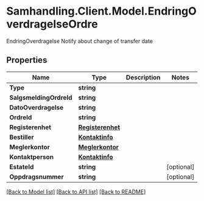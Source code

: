 # Samhandling.Client.Model.EndringOverdragelseOrdre
EndringOverdragelse Notify about change of transfer date

## Properties

Name | Type | Description | Notes
------------ | ------------- | ------------- | -------------
**Type** | **string** |  | 
**SalgsmeldingOrdreId** | **string** |  | 
**DatoOverdragelse** | **string** |  | 
**OrdreId** | **string** |  | 
**Registerenhet** | [**Registerenhet**](Registerenhet.md) |  | 
**Bestiller** | [**Kontaktinfo**](Kontaktinfo.md) |  | 
**Meglerkontor** | [**Meglerkontor**](Meglerkontor.md) |  | 
**Kontaktperson** | [**Kontaktinfo**](Kontaktinfo.md) |  | 
**EstateId** | **string** |  | [optional] 
**Oppdragsnummer** | **string** |  | [optional] 

[[Back to Model list]](../../README.md#documentation-for-models) [[Back to API list]](../../README.md#documentation-for-api-endpoints) [[Back to README]](../../README.md)

